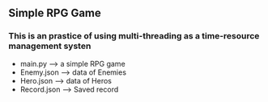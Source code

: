 ## Simple RPG Game


### This is an prastice of using multi-threading  as a time-resource management systen

- main.py --> a simple RPG game
- Enemy.json --> data of Enemies
- Hero.json --> data of Heros
- Record.json --> Saved record
